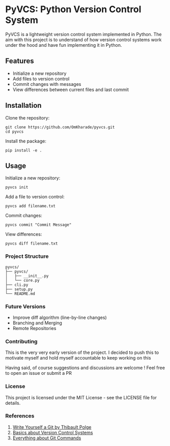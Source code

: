 # PyVCS: Python Version Control System

PyVCS is a lightweight version control system implemented in Python. The aim with this project is to understand of how version control systems work under the hood and have fun implementing it in Python.

## Features

- Initialize a new repository
- Add files to version control
- Commit changes with messages
- View differences between current files and last commit


## Installation

Clone the repository:

```shell
git clone https://github.com/OmKharade/pyvcs.git
cd pyvcs
```

Install the package:
```shell
pip install -e .
```

## Usage

Initialize a new repository:
```shell
pyvcs init
```

Add a file to version control:
```shell
pyvcs add filename.txt
```

Commit changes:
```shell
pyvcs commit "Commit Message"
```

View differences:
```shell
pyvcs diff filename.txt
```

### Project Structure

```
pyvcs/
├── pyvcs/
│   ├── __init__.py
│   └── core.py
├── cli.py
├── setup.py
└── README.md
```

### Future Versions 

- Improve diff algorithm (line-by-line changes)
- Branching and Merging
- Remote Repositories

### Contributing

This is the very very early version of the project. I decided to push this to motivate myself and hold myself accountable to keep working on this

Having said, of course suggestions and discussions are welcome ! Feel free to open an issue or submit a PR

### License

This project is licensed under the MIT License - see the LICENSE file for details.

### References

1. [Write Yourself a Git by Thibault Polge](https://wyag.thb.lt/) 
2. [Basics about Version Control Systems](https://rao-sithara.medium.com/version-control-system-and-git-commands-b05b6205ae40)
3. [Everything about Git Commands](https://www.atlassian.com/git/tutorials/setting-up-a-repository)
